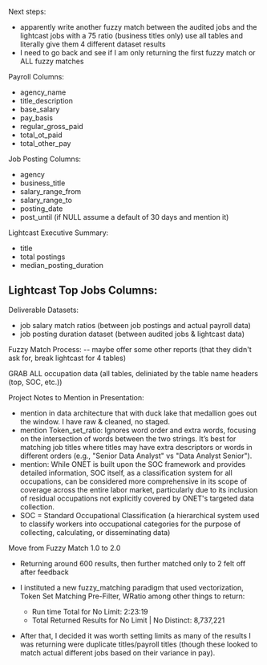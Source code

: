 Next steps:
- apparently write another fuzzy match between the audited jobs and the lightcast jobs with a 75 ratio (business titles only) use all tables and literally give them 4 different dataset results
- I need to go back and see if I am only returning the first fuzzy match or ALL fuzzy matches

Payroll Columns:
- agency_name
- title_description
- base_salary
- pay_basis
- regular_gross_paid
- total_ot_paid
- total_other_pay

Job Posting Columns:
- agency
- business_title
- salary_range_from
- salary_range_to
- posting_date
- post_until (if NULL assume a default of 30 days and mention it)

Lightcast Executive Summary:
- title
- total postings
- median_posting_duration

Lightcast Top Jobs Columns:
- 

Deliverable Datasets:
- job salary match ratios (between job postings and actual payroll data)
- job posting duration dataset (between audited jobs & lightcast data)


Fuzzy Match Process:
-- maybe offer some other reports (that they didn't ask for, break lightcast for 4 tables)




GRAB ALL occupation data (all tables, deliniated by the table name headers (top, SOC, etc.))


Project Notes to Mention in Presentation:
- mention in data architecture that with duck lake that medallion goes out the window. I have raw & cleaned, no staged.
- mention Token_set_ratio: Ignores word order and extra words, focusing on the intersection of words between the two strings. It’s best for matching job titles where titles may have extra descriptors or words in different orders (e.g., "Senior Data Analyst" vs "Data Analyst Senior").
- mention: While ONET is built upon the SOC framework and provides detailed information, SOC itself, as a classification system for all occupations, can be considered more comprehensive in its scope of coverage across the entire labor market, particularly due to its inclusion of residual occupations not explicitly covered by ONET's targeted data collection.
- SOC = Standard Occupational Classification (a hierarchical system used to classify workers into occupational categories for the purpose of collecting, calculating, or disseminating data)


Move from Fuzzy Match 1.0 to 2.0
- Returning around 600 results, then further matched only to 2 felt off after feedback
- I instituted a new fuzzy_matching paradigm that used vectorization, Token Set Matching Pre-Filter, WRatio among other things to return:
    - Run time Total for No Limit: 2:23:19
    - Total Returned Results for No Limit | No Distinct: 8,737,221

- After that, I decided it was worth setting limits as many of the results I was returning were duplicate titles/payroll titles (though these looked to match actual different jobs based on their variance in pay).
